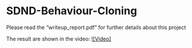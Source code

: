 # SDND-Behaviour-Cloning

Please read the “writeup_report.pdf” for further details about this project

The result are shown in the video:
[![Video]](./video.mp4 "Video")
